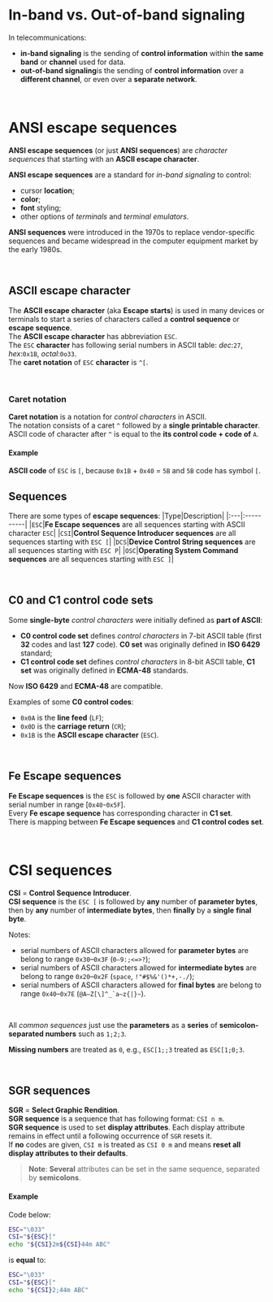 # In-band vs. Out-of-band signaling
In telecommunications:
- **in-band signaling** is the sending of **control information** within **the same band** or **channel** used for data.<br>
- **out-of-band signaling**is the sending of **control information** over a **different channel**, or even over a **separate network**.<br>

<br>

# ANSI escape sequences

**ANSI escape sequences** (or just **ANSI sequences**) are *character sequences* that starting with an **ASCII escape character**.<br>

**ANSI escape sequences** are a standard for *in-band signaling* to control:
- cursor **location**;
- **color**;
- **font** styling;
- other options of *terminals* and *terminal emulators*. 

**ANSI sequences** were introduced in the 1970s to replace vendor-specific sequences and became widespread in the computer equipment market by the early 1980s.<br>

<br>

## ASCII escape character
The **ASCII escape character** (aka **Escape starts**) is used in many devices or terminals to start a series of characters called a **control sequence** or **escape sequence**.<br>
The **ASCII escape character** has abbreviation ``ESC``.<br>
The ``ESC`` **character** has following serial numbers in ASCII table: *dec*:``27``, *hex*:``0x1B``, *octal*:``0o33``.<br>
The **caret notation** of ``ESC`` **character**  is ``^[``.<br>

<br>

### Caret notation
**Caret notation** is a notation for *control characters* in ASCII.<br>
The notation consists of a caret ``^`` followed by a **single printable character**.<br>
ASCII code of character after ``^`` is equal to the **its control code + code of** ``A``.<br>

#### Example
**ASCII code** of ``ESC`` is ``[``, because ``0x1B`` + ``0x40`` = ``5B`` and ``5B`` code has symbol ``[``.


## Sequences
There are some types of **escape sequences**:
|Type|Description|
|:---|:----------|
|``ESC``|**Fe Escape sequences** are all sequences starting with ASCII character ``ESC``|
|``CSI``|**Control Sequence Introducer sequences** are all sequences starting with ``ESC [``|
|``DCS``|**Device Control String sequences** are all sequences starting with ``ESC P``|
|``OSC``|**Operating System Command sequences** are all sequences starting with ``ESC ]``|

<br>

## C0 and C1 control code sets
Some **single-byte** *control characters* were initially defined as **part of ASCII**:
- **C0 control code set** defines *control characters* in 7-bit ASCII table (first **32** codes and last **127** code). **C0 set** was originally defined in **ISO 6429** standard;
- **C1 control code set** defines *control characters* in 8-bit ASCII table, **C1 set** was originally defined in **ECMA-48** standards.

Now **ISO 6429** and **ECMA-48** are compatible.<br>

Examples of some **C0 control codes**:
- ``0x0A`` is the **line feed** (``LF``);
- ``0x0D`` is the **carriage return** (``CR``);
- ``0x1B`` is the **ASCII escape character** (``ESC``).

<br>

## Fe Escape sequences
**Fe Escape sequences** is the ``ESC`` is followed by **one** ASCII character with serial number in range [``0x40``-``0x5F``].<br>
Every **Fe escape sequence** has corresponding character in **C1 set**.<br>
There is mapping between **Fe Escape sequences** and **C1 control codes set**.<br>

<br>

# CSI sequences
**CSI** = **Control Sequence Introducer**.<br>
**CSI sequence** is the ``ESC [`` is followed by **any** number of **parameter bytes**, then by **any** number of **intermediate bytes**, then **finally** by a **single** **final byte**.<br>

Notes:
- serial numbers of ASCII characters allowed for **parameter bytes** are belong to range ``0x30``–``0x3F`` (``0–9:;<=>?``);
- serial numbers of ASCII characters allowed for **intermediate bytes** are belong to range ``0x20``–``0x2F`` (``space``, ``!"#$%&'()*+,-./``);
- serial numbers of ASCII characters allowed for **final bytes** are belong to range ``0x40``–``0x7E`` (``@A–Z[\]^_`a–z{|}~``).

<br>

All *common sequences* just use the **parameters** as a **series** of **semicolon-separated numbers** such as ``1;2;3``.<br>

**Missing numbers** are treated as ``0``, e.g., ``ESC[1;;3`` treated as ``ESC[1;0;3``.

<br>

## SGR sequences
**SGR** = **Select Graphic Rendition**.<br>
**SGR sequence** is a sequence that has following format: ``CSI n m``.<br>
**SGR sequence** is used to set **display attributes**. Each display attribute remains in effect until a following occurrence of ``SGR`` resets it.<br>
If **no** codes are given, ``CSI m`` is treated as ``CSI 0 m`` and means **reset all display attributes to their defaults**.<br>

> **Note**: **Several** attributes can be set in the same sequence, separated by **semicolons**.<br>

#### Example
Code below:
```bash
ESC="\033"
CSI="${ESC}["
echo "${CSI}2m${CSI}44m ABC" 
```

is **equal** to:

```bash
ESC="\033"
CSI="${ESC}["
echo "${CSI}2;44m ABC" 
```

